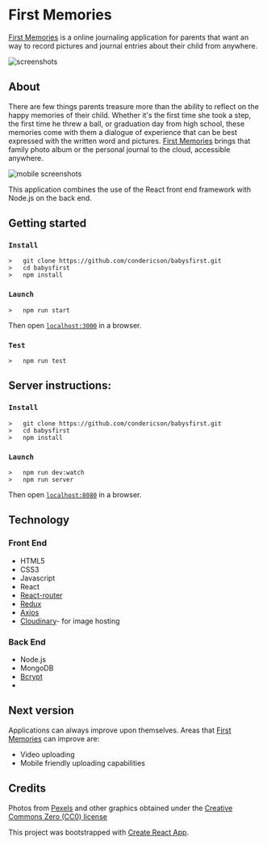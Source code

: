 

# First Memories
[First Memories] is a online journaling application for parents that want an way to record pictures and journal entries about their child from anywhere.

![screenshots](http://i.imgur.com/H1VfI4s.jpg "Screenshots")

## About
There are few things parents treasure more than the ability to reflect on the happy memories of their child. Whether it's the first time she took a step, the first time he threw a ball, or graduation day from high school, these memories come with them a dialogue of experience that can be best expressed with the written word and pictures. [First Memories] brings that family photo album or the personal journal to the cloud, accessible anywhere.

![mobile screenshots](http://i.imgur.com/xwClNb9.png "Mobile Screenshots")

This application combines the use of the React front end framework with Node.js on the back end. 

## Getting started
### `Install`
```
>   git clone https://github.com/condericson/babysfirst.git
>   cd babysfirst
>   npm install
```
### `Launch`
```
>   npm run start
```
Then open [`localhost:3000`](http://localhost:3000) in a browser.
### `Test`
```
>   npm run test
```

## Server instructions:
### `Install`
```
>   git clone https://github.com/condericson/babysfirst.git
>   cd babysfirst
>   npm install
```
### `Launch`
```
>   npm run dev:watch
>   npm run server
```
Then open [`localhost:8080`](http://localhost:8080) in a browser.




## Technology
### Front End
* HTML5
* CSS3
* Javascript
* React
* [React-router](https://github.com/ReactTraining/react-router)
* [Redux](http://redux.js.org/)
* [Axios](https://www.npmjs.com/package/axios)
* [Cloudinary](http://cloudinary.com/)- for image hosting

### Back End
* Node.js
* MongoDB
* [Bcrypt](https://github.com/kelektiv/node.bcrypt.js)
* 

## Next version
Applications can always improve upon themselves. Areas that [First Memories] can improve are:
* Video uploading 
* Mobile friendly uploading capabilities







## Credits
Photos from [Pexels](https://www.pexels.com/) and other graphics obtained under the [Creative Commons Zero (CC0) license](https://www.pexels.com/photo-license/)



This project was bootstrapped with [Create React App](https://github.com/facebookincubator/create-react-app).


[First Memories]: <http://firstmemories.herokuapp.com>
